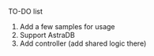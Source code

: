 TO-DO list

1. Add a few samples for usage
2. Support AstraDB
3. Add controller (add shared logic there)